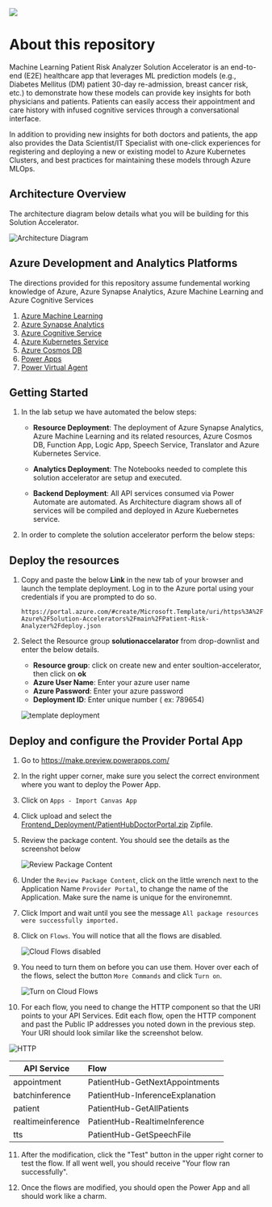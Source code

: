 
![](https://github.com/CloudLabsAI-Azure/Machine-Learning-Patient-Risk-Analyzer-SA/raw/main/Resource_Deployment/img/banner.png)

# About this repository 
Machine Learning Patient Risk Analyzer Solution Accelerator is an end-to-end (E2E) healthcare app that leverages ML prediction models (e.g., Diabetes Mellitus (DM) patient 30-day re-admission, breast cancer risk, etc.) to demonstrate how these models can provide key insights for both physicians and patients.  Patients can easily access their appointment and care history with infused cognitive services through a conversational interface.  
  
In addition to providing new insights for both doctors and patients, the app also provides the Data Scientist/IT Specialist with one-click experiences for registering and deploying a new or existing model to Azure Kubernetes Clusters, and best practices for maintaining these models through Azure MLOps.

## Architecture Overview 
The architecture diagram below details what you will be building for this Solution Accelerator.

![Architecture Diagram](https://github.com/CloudLabsAI-Azure/Machine-Learning-Patient-Risk-Analyzer-SA/blob/main/Resource_Deployment/img/ReferenceArchitecture.png?raw=true)

## Azure Development and Analytics Platforms 
The directions provided for this repository assume fundemental working knowledge of Azure, Azure Synapse Analytics, Azure Machine Learning and Azure Cognitive Services
1. [Azure Machine Learning](https://azure.microsoft.com/en-us/services/machine-learning/)
2. [Azure Synapse Analytics](https://azure.microsoft.com/en-us/services/synapse-analytics/)
3. [Azure Cognitive Service](https://azure.microsoft.com/en-us/services/cognitive-services/)
4. [Azure Kubernetes Service](https://azure.microsoft.com/en-us/services/kubernetes-service/)
5. [Azure Cosmos DB](https://azure.microsoft.com/en-us/services/cosmos-db)
6. [Power Apps](https://docs.microsoft.com/en-us/powerapps/)
7. [Power Virtual Agent](https://powervirtualagents.microsoft.com/)

## Getting Started

1. In the lab setup we have automated the below steps:

   - **Resource Deployment**:  The deployment of Azure Synapse Analytics, Azure Machine Learning and its related resources, Azure Cosmos DB, Function App, Logic App, Speech Service, Translator and Azure Kubernetes Service.

   - **Analytics Deployment**: The Notebooks needed to complete this solution accelerator are setup and executed.

   - **Backend Deployment**: All API services consumed via Power Automate are automated. As Architecture diagram shows all of services will be compiled and deployed in Azure Kuebernetes service.

2. In order to complete the solution accelerator perform the below steps:


## Deploy the resources

1. Copy and paste the below **Link** in the new tab of your browser and launch the template deployment.  Log in to the Azure portal using your credentials if you are prompted to do so.

    ```
    https://portal.azure.com/#create/Microsoft.Template/uri/https%3A%2F%2Fraw.githubusercontent.com%2FCloudLabsAI-Azure%2FSolution-Accelerators%2Fmain%2FPatient-Risk-Analyzer%2Fdeploy.json
    ```

2. Select the Resource group **solutionaccelarator** from drop-downlist and enter the below details.

    -  **Resource group**: click on create new and enter soultion-accelerator, then click on **ok**
    -  **Azure User Name**: Enter your azure user name
    -  **Azure Password**: Enter your azure password
    -  **Deployment ID**: Enter unique number ( ex: 789654)

      ![template deployment](https://github.com/CloudLabsAI-Azure/AIW-Azure-Network-Solutions/blob/main/media/r+d.png?raw=true)

## Deploy and configure the Provider Portal App

1. Go to https://make.preview.powerapps.com/

2. In the right upper corner, make sure you select the correct environment where you want to deploy the Power App.

3. Click on `Apps - Import Canvas App`

4. Click upload and select the [Frontend_Deployment/PatientHubDoctorPortal.zip](./Frontend_Deployment/PatientHubDoctorPortal.zip) Zipfile.

5. Review the package content. You should see the details as the screenshot below

   ![Review Package Content](https://github.com/CloudLabsAI-Azure/Machine-Learning-Patient-Risk-Analyzer-SA/blob/main/Frontend_Deployment/img/ReviewPackageContent.jpg?raw=true)

6. Under the `Review Package Content`, click on the little wrench next to the Application Name `Provider Portal`, to change the name of the Application. Make sure the name is unique for the environemnt.

7. Click Import and wait until you see the message `All package resources were successfully imported.`

8. Click on `Flows`. You will notice that all the flows are disabled. 

   ![Cloud Flows disabled](https://github.com/CloudLabsAI-Azure/Machine-Learning-Patient-Risk-Analyzer-SA/blob/main/Frontend_Deployment/img/CloudFlows.jpg?raw=true)

9. You need to turn them on before you can use them. Hover over each of the flows, select the button `More Commands` and click `Turn on`.

   ![Turn on Cloud Flows](https://github.com/CloudLabsAI-Azure/Machine-Learning-Patient-Risk-Analyzer-SA/blob/main/Frontend_Deployment/img/TurnonCloudFlows.png?raw=true)

10. For each flow, you need to change the HTTP component so that the URI points to your API Services. Edit each flow, open the HTTP component and past the Public IP addresses you noted down in the previous step.
Your URI should look similar like the screenshot below.

   ![HTTP](https://github.com/CloudLabsAI-Azure/Machine-Learning-Patient-Risk-Analyzer-SA/blob/main/Frontend_Deployment/img/HTTP.jpg?raw=true)

| API Service | Flow |
  | ------------- | :------------- | 
  | appointment | PatientHub-GetNextAppointments |
  | batchinference | PatientHub-InferenceExplanation |
  | patient | PatientHub-GetAllPatients | 
  | realtimeinference | PatientHub-RealtimeInference |
  | tts | PatientHub-GetSpeechFile |  


11. After the modification, click the "Test" button in the upper right corner to test the flow. If all went well, you should receive "Your flow ran successfully".

12. Once the flows are modified, you should open the Power App and all should work like a charm.
